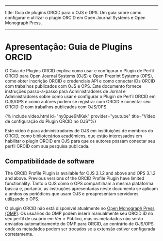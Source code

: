 - - -
title: Guia de plugins ORCID para o OJS e OPS: Um guia sobre como configurar e utilizar o plugin ORCID em Open Journal Systems e Open Monograph Press.
- - -

# Apresentação: Guia de Plugins ORCID

O Guia de Plugins ORCID explica como usar e configurar o Plugin de Perfil ORCID para Open Journal Systems (OJS) e Open Preprint Systems (OPS), como obter inscrição ORCID e credenciais API e como conectar iDs ORCID com trabalhos publicados com OJS e OPS. Este documento fornece instruções passo-a-passo para Administradores de Jornal e Administradores sobre como usar e configurar o Plugin de Perfil ORCID em OJS/OPS e como autores podem se registrar com ORCID e conectar seu ORCID iD com trabalhos publicados com OJS/OPS.

{% include video.html id="ny0pue6MKek" provider="youtube" title="Vídeo de configuração do Plugin ORCID no OJS"%}

Este vídeo é para administradores de OJS em instituições de membros do ORCID, como bibliotecários acadêmicos, que estão interessados em habilitar o plugin ORCID em OJS para que os autores possam conectar seu perfil ORCID com sua pesquisa publicada.

## Compatibilidade de software

The ORCID Profile Plugin is available for OJS 3.1.2 and above and OPS 3.1.2 and above. Previous versions of the ORCID Profile Plugin have limited functionality. Tanto o OJS como o OPS compartilham a mesma plataforma básica e, portanto, as instruções apresentadas neste documento se aplicam a ambos os periódicos que usam OJS e preapresentam servidores utilizando o OPS.

O plugin ORCID não está disponível atualmente no [Open Monograph Press (OMP)](https://pkp.sfu.ca/omp/). Os usuários do OMP podem inserir manualmente seu ORCID iD no seu perfil de usuário em Ver > Público, mas os metadados não serão enviados automaticamente do OMP para ORCID, ao contrário de OJS/OPS onde os metadados podem ser trocados se a extensão estiver configurada corretamente.
